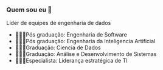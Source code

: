 ### Quem sou eu 👋

Líder de equipes de engenharia de dados

- 🧑🏾‍🎓Pós graduação: Engenharia de Software
- 🧑🏾‍🎓Pós graduação: Engenharia da Inteligencia Artificial
- 🧑🏾‍🎓Graduação: Ciencia de Dados
- 🧑🏾‍🎓Graduação: Análise e Desenvolvimento de Sistemas
- 🧑🏾‍🎓Especialista: Liderança estratégica de TI
